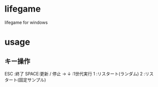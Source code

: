 # lifegame
lifegame for windows

# usage
## キー操作
ESC  :終了
SPACE:更新 / 停止
→ ↓  :1世代実行
1    :リスタート(ランダム)
2    :リスタート(固定サンプル)
